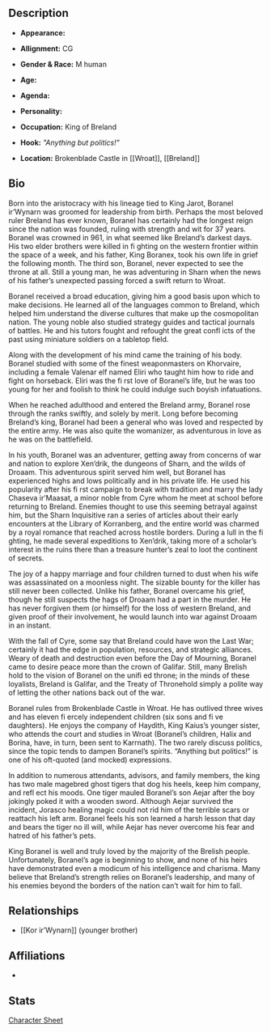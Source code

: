 ## Description
- **Appearance:** 

- **Allignment:** CG

- **Gender & Race:** M human

- **Age:** 

- **Agenda:** 

- **Personality:** 

- **Occupation:** King of Breland

- **Hook:** *"Anything but politics!"*

- **Location:** Brokenblade Castle in [[Wroat]], [[Breland]]

## Bio
Born into the aristocracy with his lineage tied to King Jarot, Boranel ir’Wynarn was groomed for leadership from birth. Perhaps the most beloved ruler Breland has ever known, Boranel has certainly had the longest reign since the nation was founded, ruling with strength and wit for 37 years. Boranel was crowned in 961, in what seemed like Breland’s darkest days. His two elder brothers were killed in fi ghting on the western frontier within the space of a week, and his father, King Boranex, took his own life in grief the following month. The third son, Boranel, never expected to see the throne at all. Still a young man, he was adventuring in Sharn when the news of his father’s unexpected passing forced a swift return to Wroat.

Boranel received a broad education, giving him a good basis upon which to make decisions. He learned all of the languages common to Breland, which helped him understand the diverse cultures that make up the cosmopolitan nation. The young noble also studied strategy guides and tactical journals of battles. He and his tutors fought and refought the great confl icts of the past using miniature soldiers on a tabletop field.

Along with the development of his mind came the training of his body. Boranel studied with some of the finest weaponmasters on Khorvaire, including a female Valenar elf named Eliri who taught him how to ride and fight on horseback. Eliri was the fi rst love of Boranel’s life, but he was too young for her and foolish to think he could indulge such boyish infatuations.

When he reached adulthood and entered the Breland army, Boranel rose through the ranks swiftly, and solely by merit. Long before becoming Breland’s king, Boranel had been a general who was loved and respected by the entire army. He was also quite the womanizer, as adventurous in love as he was on the battlefield.

In his youth, Boranel was an adventurer, getting away from concerns of war and nation to explore Xen’drik, the dungeons of Sharn, and the wilds of Droaam. This adventurous spirit served him well, but Boranel has experienced highs and lows politically and in his private life. He used his popularity after his fi rst campaign to break with tradition and marry the lady Chaseva ir’Maasat, a minor noble from Cyre whom he meet at school before returning to Breland. Enemies thought to use this seeming betrayal against him, but the Sharn Inquisitive ran a series of articles about their early encounters at the Library of Korranberg, and the entire world was charmed by a royal romance that reached across hostile borders. During a lull in the fi ghting, he made several expeditions to Xen’drik, taking more of a scholar’s interest in the ruins there than a treasure hunter’s zeal to loot the continent of secrets.

The joy of a happy marriage and four children turned to dust when his wife was assassinated on a moonless night. The sizable bounty for the killer has still never been collected. Unlike his father, Boranel overcame his grief, though he still suspects the hags of Droaam had a part in the murder. He has never forgiven them (or himself) for the loss of western Breland, and given proof of their involvement, he would launch into war against Droaam in an instant.

With the fall of Cyre, some say that Breland could have won the Last War; certainly it had the edge in population, resources, and strategic alliances. Weary of death and destruction even before the Day of Mourning, Boranel came to desire peace more than the crown of Galifar. Still, many Brelish hold to the vision of Boranel on the unifi ed throne; in the minds of these loyalists, Breland is Galifar, and the Treaty of Thronehold simply a polite way of letting the other nations back out of the war.

Boranel rules from Brokenblade Castle in Wroat. He has outlived three wives and has eleven fi ercely independent children (six sons and fi ve daughters). He enjoys the company of Haydith, King Kaius’s younger sister, who attends the court and studies in Wroat (Boranel’s children, Halix and Borina, have, in turn, been sent to Karrnath). The two rarely discuss politics, since the topic tends to dampen Boranel’s spirits. “Anything but politics!” is one of his oft-quoted (and mocked) expressions.

In addition to numerous attendants, advisors, and family members, the king has two male magebred ghost tigers that dog his heels, keep him company, and refl ect his moods. One tiger mauled Boranel’s son Aejar after the boy jokingly poked it with a wooden sword. Although Aejar survived the incident, Jorasco healing magic could not rid him of the terrible scars or reattach his left arm. Boranel feels his son learned a harsh lesson that day and bears the tiger no ill will, while Aejar has never overcome his fear and hatred of his father’s pets.

King Boranel is well and truly loved by the majority of the Brelish people. Unfortunately, Boranel’s age is beginning to show, and none of his heirs have demonstrated even a modicum of his intelligence and charisma. Many believe that Breland’s strength relies on Boranel’s leadership, and many of his enemies beyond the borders of the nation can’t wait for him to fall.

## Relationships
- [[Kor ir’Wynarn]] (younger brother)

## Affiliations
-

## Stats
[Character Sheet](https://ddb.ac/characters/47102887/F8wiw8)
